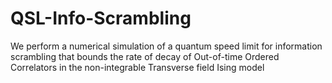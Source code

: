 # QSL-Info-Scrambling
We perform a numerical simulation of a quantum speed limit for information scrambling that bounds the rate of decay of Out-of-time Ordered Correlators in the non-integrable Transverse field Ising model 
